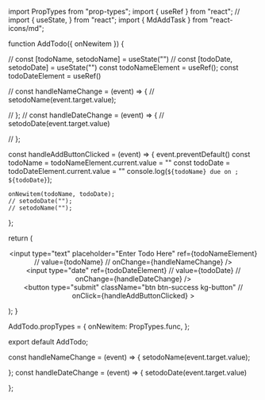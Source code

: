 import PropTypes from "prop-types";
import { useRef } from "react";
// import { useState, } from "react";
import { MdAddTask } from "react-icons/md";



function AddTodo({ onNewitem }) {

  // const [todoName, setodoName] = useState("")
  // const [todoDate, setodoDate] = useState("")
  const todoNameElement = useRef();
  const todoDateElement = useRef()



  // const handleNameChange = (event) => {
  //   setodoName(event.target.value);

  // };
  // const handleDateChange = (event) => {
  //   setodoDate(event.target.value)

  // };

  const handleAddButtonClicked = (event) => {
    event.preventDefault()
    const todoName = todoNameElement.current.value = ""
    const todoDate = todoDateElement.current.value = ""
console.log(`${todoName} due on ; ${todoDate}`);

    onNewitem(todoName, todoDate);
    // setodoDate("");
    // setodoName("");
  };

  return (
    <center className="container">
      <form className="row kg-row hf" onSubmit={handleAddButtonClicked}>
        <div className="col-6">
          <input type="text" placeholder="Enter Todo Here"
            ref={todoNameElement}
          // value={todoName}
          //  onChange={handleNameChange} 
          />
        </div>
        <div className="col-4">
          <input type="date"
            ref={todoDateElement}
          // value={todoDate} 
          // onChange={handleDateChange} 
          />
        </div>
        <div className="col-2 ">
          <button
            type="submit"
            className="btn btn-success kg-button"
          // onClick={handleAddButtonClicked}
          >
            <MdAddTask />
          </button>
        </div>
      </form>
    </center>
  );
}

AddTodo.propTypes = {
  onNewitem: PropTypes.func,
};

export default AddTodo;



const handleNameChange = (event) => {
    setodoName(event.target.value);

  };
  const handleDateChange = (event) => {
    setodoDate(event.target.value)

  };
